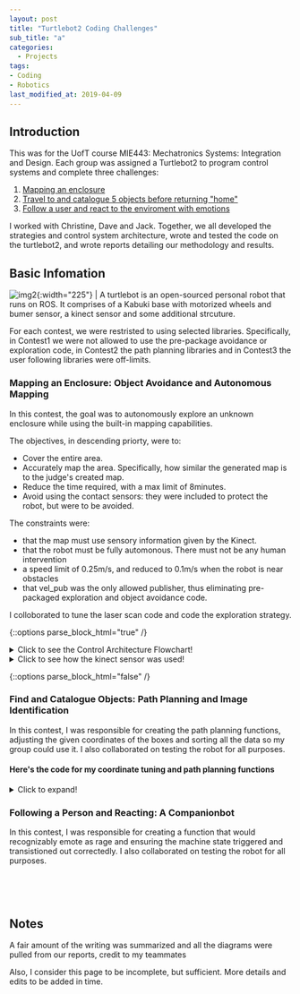 ```yaml
---
layout: post
title: "Turtlebot2 Coding Challenges"
sub_title: "a"
categories:
  - Projects
tags:
- Coding
- Robotics
last_modified_at: 2019-04-09 
---
```



## Introduction 
This was for the UofT course MIE443: Mechatronics Systems: Integration and Design. Each group was assigned a Turtlebot2 to program control systems and complete three challenges:

1. [Mapping an enclosure](#1)
2. [Travel to and catalogue 5 objects before returning "home"](#2)
3. [Follow a user and react to the enviroment with emotions](#3)

I worked with Christine, Dave and Jack. Together, we all developed the strategies and control system architecture, wrote and tested the code on the turtlebot2, and wrote reports detailing our methodology and results.

## Basic Infomation

![img2](https://www.turtlebot.com/assets/images/turtlebot_2_lg.png){:width="225"} | A turtlebot is an open-sourced personal robot that runs on ROS. It comprises of a Kabuki base with motorized wheels and bumer sensor, a kinect sensor and some additional strcuture.

For each contest, we were restristed to using selected libraries. Specifically, in Contest1 we were not allowed to use the pre-package avoidance or exploration code, in Contest2 the path planning libraries and in Contest3 the user following libraries were off-limits.

### Mapping an Enclosure: Object Avoidance and Autonomous Mapping <a name="1"></a>
In this contest, the goal was to autonomously explore an unknown enclosure while using the built-in mapping capabilities. 

The objectives, in descending priorty, were to:
- Cover the entire area.
- Accurately map the area. Specifically, how similar the generated map is to the judge's created map.
- Reduce the time required, with a max limit of 8minutes.
- Avoid using the contact sensors: they were included to protect the robot, but were to be avoided.

The constraints were:
- that the map must use sensory information given by the Kinect.
- that the robot must be fully automonous. There must not be any human intervention
- a speed limit of 0.25m/s, and reduced to 0.1m/s when the robot is near obstacles
- that vel_pub was the only allowed publisher, thus eliminating pre-packaged exploration and object avoidance code.

I colloborated to tune the laser scan code and code the exploration strategy. 

{::options parse_block_html="true" /} 
 
<details>
  <summary markdown="span">Click to see the Control Architecture Flowchart!</summary>
  
  #### Basic explanation on how the sensors, code and motors work together
  
  ![img2](/images/projects/turtlebot2/flowchart_controller_architecture.PNG "Contest 1 Flowchart")
  
  Diagram credit to Christine for drawing it 
    
</details>

<details>
  <summary>Click to see how the kinect sensor was used!</summary>
  
  #### Basic explanation on how we got distance data 
  
  ![img2](/images/projects/turtlebot2/discretation_process_laserCallback.PNG "How the Laser Works")
  
  Image credit to the course for providing it 
  
  The kinect is not an actual simple laser sensor. However, it can be used as such and the process for this was pre-packaged into a laser sensor array with over 600 elements. We discretized it into 10 by average the points for easier use and coding.
  
  With this, we now had information on how close an object was to the front of the Turtlebot2 at each angle - This formed the basis of our object avoidance algorithm and thus our exploration code.
    
</details>

{::options parse_block_html="false" /}


### Find and Catalogue Objects: Path Planning and Image Identification <a name="2"></a>
In this contest, I was responsible for creating the path planning functions, adjusting the given coordinates of the boxes and sorting all the data so my group could use it. I also collaborated on testing the robot for all purposes.

#### Here's the code for my coordinate tuning and path planning functions
<details>
  <summary>Click to expand!</summary>
    
  ```
    test
    function whatIsLove() {
      console.log('Baby Don't hurt me. Don't hurt me');
      return 'No more';
    }
  ```
  
</details>

### Following a Person and Reacting: A Companionbot <a name="3"></a>
In this contest, I was responsible for creating a function that would recognizably emote as rage and ensuring the machine state triggered and transistioned out correctedly.  I also collaborated on testing the robot for all purposes.

<p>&nbsp;</p> 
<p>&nbsp;</p> 

## Notes
A fair amount of the writing was summarized and all the diagrams were pulled from our reports, credit to my teammates

Also, I consider this page to be incomplete, but sufficient. More details and edits to be added in time.









